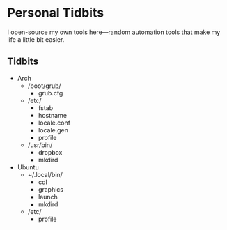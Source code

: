 # Personal Tidbits
I open-source my own tools here—random automation tools that make my life a little bit easier.

## Tidbits
* Arch
  * /boot/grub/
    * grub.cfg
  * /etc/
    * fstab
    * hostname
    * locale.conf
    * locale.gen
    * profile
  * /usr/bin/
    * dropbox
    * mkdird
* Ubuntu
  * ~/.local/bin/
    * cdl
    * graphics
    * launch
    * mkdird
  * /etc/
    * profile
